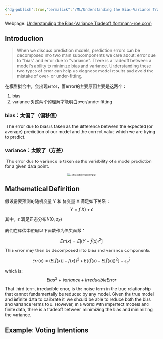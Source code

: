 ```yaml
---
{"dg-publish":true,"permalink":"/ML/Understanding the Bias-Variance Tradeoff/","created":"2024-10-09T14:47:07.868+08:00","updated":"2024-10-09T15:21:27.370+08:00"}
---
```


Webpage: [Understanding the Bias-Variance Tradeoff (fortmann-roe.com)](https://scott.fortmann-roe.com/docs/BiasVariance.html)

## Introduction

>When we discuss prediction models, prediction errors can be decomposed into two main subcomponents we care about: error due to "bias" and error due to "variance". There is a tradeoff between a model's ability to minimize bias and variance. Understanding these two types of error can help us diagnose model results and avoid the mistake of over- or under-fitting.

在模型拟合中，会出现error，而error的主要原因主要是这两个：
1. bias
2. variance
对这两个的理解才能明白over/under fitting

### bias：太偏了（偏移值）
 The error due to bias is taken as the difference between the expected (or average) prediction of our model and the correct value which we are trying to predict.

### variance：太散了（方差）
 The error due to variance is taken as the variability of a model prediction for a given data point.

<div>			<!--块级封装-->
    <center>	<!--将图片和文字居中-->
    <img src="https://blog-1327458544.cos.ap-guangzhou.myqcloud.com/New/20241009150716.png"
         alt="无法显示图片时显示的文字"
         style="zoom:0.5"/>
    <br>		<!--换行-->
    	<!--标题-->
    </center>
</div>

## Mathematical Definition

假设需要预测的随机变量 Y 和 协变量 X 满足如下关系：
$$
Y = f(X) + \epsilon
$$

其中，$\epsilon$ 满足正态分布$N(0,\sigma_E)$

我们在评估中使用以下函数作为损失函数：

$$
Err(x) = E[(Y-\hat f(x))^2]
$$

This error may then be decomposed into bias and variance components:

$$
Err(x) = (E[\hat f(x)]-f(x))^2 + E[(\hat f(x) - E[\hat f(x)])^2] + \epsilon_e ^ 2
$$

  which is:
$$Bias^2+Variance+Irreducible Error$$


That third term, irreducible error, is the noise term in the true relationship that cannot fundamentally be reduced by any model. Given the true model and infinite data to calibrate it, we should be able to reduce both the bias and variance terms to 0. However, in a world with imperfect models and finite data, there is a tradeoff between minimizing the bias and minimizing the variance.

##  Example: Voting Intentions


